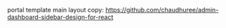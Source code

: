 portal template main layout copy: https://github.com/chaudhuree/admin-dashboard-sidebar-design-for-react